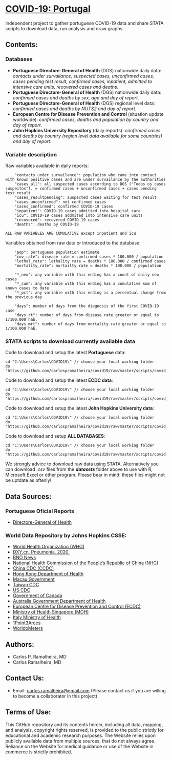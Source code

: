 # [COVID-19: Portugal](https://github.com/carlospramalheira/covid19)
Independent project to gather portuguese COVID-19 data and share STATA scripts to download data, run analysis and draw graphs.

## Contents:

### Databases

* <b>Portuguese Directore-General of Health</b> (DGS) nationwide daily data: _contacts under survailance, suspected cases, unconfirmed cases, cases pending test result, confirmed cases, inpatient, admitted to intensive care units, recovered cases and deaths_.
* <b>Portuguese Directore-General of Health</b> (DGS) nationwide daily data: _confirmed cases and deaths by sex, age and day of report_. 
* <b>Portuguese Directore-General of Health</b> (DGS) regional level data: _confirmed cases and deaths by NUTS2 and day of report_.
* <b>European Centre for Disease Prevention and Control</b> (situation update worldwide): _confirmed cases, deaths and population by country and day of report_.
* <b>John Hopkins University Repository</b> (daily reports): _confirmed cases and deaths by country (region level data available for some countries) and day of report_.

### Variable description

Raw variables available in daily reports:
```
    "contacts_under_survailance": population who came into contact with known positive cases and are under survailance by the authorities
    "cases_all": all suspected cases according to DGS ("Todos os casos suspeitos"). = confirmed cases + unconfirmed cases + cases pending test result
    "cases_resultpending": suspected cases waiting for test result
    "cases_unconfirmed": not confirmed cases
    "cases_confirmed": confirmed COVID-19 cases
    "inpatient": COVID-19 cases admitted into hospital care
    "icu": COVID-19 cases addmited into intensive care units
    "recovered": recovered COVID-19 cases
    "deaths": deaths by COVID-19
    
ALL RAW VARIABLES ARE CUMULATIVE except inpatient and icu
```

Variables obtained from raw data or introduced to the database:
```
    "pop": portuguese population estimate
    "cov_rate": disease rate = confirmed cases * 100.000 / population
    "lethal_rate": lethality rate = deaths * 100.000 / confirmed cases
    "mortality_rate": mortailty rate = deaths * 100.000 / population

    "*_new": any variable with this ending has a count of daily new cases
    "*_cum": any variable with this ending has a cumulative sum of known cases to date
    "*_pct": any variable with this ending is a percentual change from the previous day
    
    "days": number of days from the diagnosis of the first COVID-19 case
    "days_rt": number of days from disease rate greater or equal to 1/100.000 hab.
    "days_mrt": number of days from mortality rate greater or equal to 1/100.000 hab.
```

### STATA scripts to download currently available data
Code to download and setup the latest <b>Portuguese</b> data:
``` 
cd "C:\Users\Carlos\COVID19\" // choose your local working folder
do "https://github.com/carlospramalheira/covid19/raw/master/scripts/covid_pt.do"
```

Code to download and setup the latest <b>ECDC data</b>:
``` 
cd "C:\Users\Carlos\COVID19\" // choose your local working folder
do "https://github.com/carlospramalheira/covid19/raw/master/scripts/covid_ecdc.do"
```

Code to download and setup the latest <b>John Hopkins University data</b>:
``` 
cd "C:\Users\Carlos\COVID19\" // choose your local working folder
do "https://github.com/carlospramalheira/covid19/raw/master/scripts/covid_jhu.do"
```

Code to download and setup <b>ALL DATABASES</b>:
``` 
cd "C:\Users\Carlos\COVID19\" // choose your local working folder
do "https://github.com/carlospramalheira/covid19/raw/master/scripts/covid.do"
```

We strongly advice to download raw data using STATA. Alternatively you can download _.csv_ files from the _**datasets**_ folder above to use with R, Microsoft Excel or other program. Please bear in mind: these files might not be uptdate as oftenly!

## Data Sources:
### Portuguese Oficial Reports
* [Directore-General of Health](https://covid19.min-saude.pt/relatorio-de-situacao/)

### World Data Repository by Johns Hopkins CSSE:
* [World Health Organization (WHO)](https://www.who.int/)
* [DXY.cn. Pneumonia. 2020.](http://3g.dxy.cn/newh5/view/pneumonia)
* [BNO News](https://bnonews.com/index.php/2020/02/the-latest-coronavirus-cases/)
* [National Health Commission of the People’s Republic of China (NHC)](http://www.nhc.gov.cn/xcs/yqtb/list_gzbd.shtml)
* [China CDC (CCDC)](http://weekly.chinacdc.cn/news/TrackingtheEpidemic.htm)
* [Hong Kong Department of Health](https://www.chp.gov.hk/en/features/102465.html)
* [Macau Government](https://www.ssm.gov.mo/portal/)
* [Taiwan CDC](https://sites.google.com/cdc.gov.tw/2019ncov/taiwan?authuser=0)
* [US CDC](https://www.cdc.gov/coronavirus/2019-ncov/index.html)
* [Government of Canada](https://www.canada.ca/en/public-health/services/diseases/coronavirus.html)
* [Australia Government Department of Health](https://www.health.gov.au/news/coronavirus-update-at-a-glance)
* [European Centre for Disease Prevention and Control (ECDC)](https://www.ecdc.europa.eu/en/geographical-distribution-2019-ncov-cases)
* [Ministry of Health Singapore (MOH)](https://www.moh.gov.sg/covid-19)
* [Italy Ministry of Health](http://www.salute.gov.it/nuovocoronavirus)
* [1Point3Arces](https://coronavirus.1point3acres.com/en)
* [WorldoMeters](https://www.worldometers.info/coronavirus/)

## Authors:
* Carlos P. Ramalheira, MD
* Carlos Ramalheira, MD

## Contact Us:
* Email: carlos.ramalheira@gmail.com
(Please contact us if you are willing to become a collaborator in this project)

## Terms of Use:
This GitHub repository and its contents herein, including all data, mapping, and analysis, copyright rights reserved, is provided to the public strictly for educational and academic research purposes. The Website relies upon publicly available data from multiple sources, that do not always agree. Reliance on the Website for medical guidance or use of the Website in commerce is strictly prohibited.
